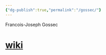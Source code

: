 ```yaml
---
{"dg-publish":true,"permalink":"/gossec/"}
---
```


Francois-Joseph Gossec

# [wiki](https://www.wikiwand.com/hu/Fran%C3%A7ois-Joseph_Gossec)